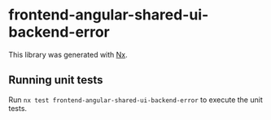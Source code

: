 # frontend-angular-shared-ui-backend-error

This library was generated with [Nx](https://nx.dev).

## Running unit tests

Run `nx test frontend-angular-shared-ui-backend-error` to execute the unit tests.
